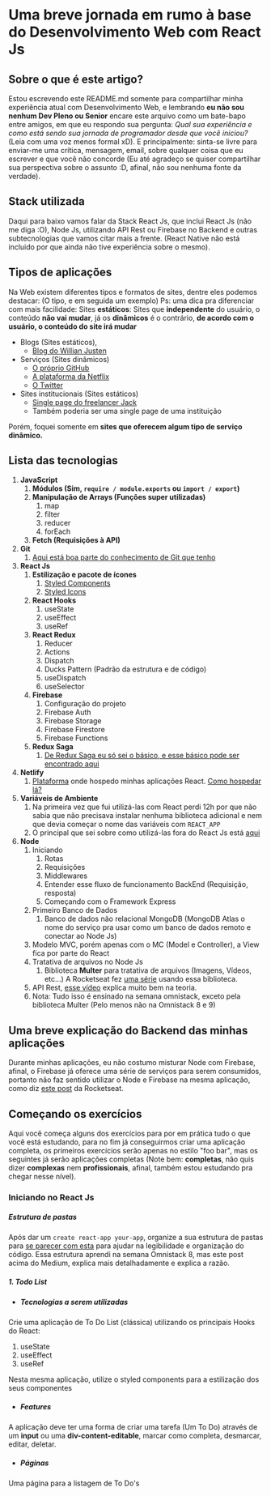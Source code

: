 #  Uma breve jornada em rumo à base do Desenvolvimento Web com React Js

## Sobre o que é este artigo?
Estou escrevendo este README.md somente para compartilhar minha experiência atual com Desenvolvimento Web, e lembrando **eu não sou nenhum Dev Pleno ou Senior** encare este arquivo como um bate-bapo entre amigos, em que eu respondo sua pergunta: *Qual sua experiência e como está sendo sua jornada de programador desde que você iniciou?* (Leia com uma voz menos formal xD). E principalmente: sinta-se livre para enviar-me uma crítica, mensagem, email, sobre qualquer coisa que eu escrever e que você não concorde (Eu até agradeço se quiser compartilhar sua perspectiva sobre o assunto :D, afinal, não sou nenhuma fonte da verdade).

## Stack utilizada
Daqui para baixo vamos falar da Stack React Js, que inclui React Js (não me diga :O), Node Js, utilizando API Rest ou Firebase no Backend e outras subtecnologias que vamos citar mais a frente. (React Native não está incluido por que ainda não tive experiência sobre o mesmo).

## Tipos de aplicações
Na Web existem diferentes tipos e formatos de sites, dentre eles podemos destacar: (O tipo, e em seguida um exemplo) Ps: uma dica pra diferenciar com mais facilidade: Sites **estáticos**: Sites que **independente** do usuário, o conteúdo **não vai mudar**, já os **dinâmicos** é o contrário, **de acordo com o usuário, o conteúdo do site irá mudar**
- Blogs (Sites estáticos),
	- [Blog do Willian Justen](https://willianjusten.com.br/ "Blog do Willian Justen")
- Serviços (Sites dinâmicos)
	- [O próprio GitHub](http://github.com "O próprio GitHub")
	- [A plataforma da Netflix](https://www.netflix.com/br/ "A plataforma da Netflix")
	- [O Twitter](http://twitter.com "O Twitter")
- Sites institucionais (Sites estáticos)
	- [Single page do freelancer Jack](https://jacekjeznach.com/ "Single page do freelancer Jack")
	- Também poderia ser uma single page de uma instituição

Porém, foquei somente em **sites que oferecem algum tipo de serviço dinâmico.**

## Lista das tecnologias
1. **JavaScript**
	1. **Módulos (Sim, `require / module.exports` ou `import / export`)**
	2. **Manipulação de Arrays (Funções super utilizadas)**
		1. map
		2. filter
		3. reducer
		4. forEach
	3. **Fetch (Requisições à API)**
2. **Git**
	1. [Aqui está boa parte do conhecimento de Git que tenho](https://www.youtube.com/watch?v=MW7hrQe6aYo "Todo o conhecimento de Git necessário")
1. **React Js**
	1. **Estilização e pacote de ícones**
		1. [Styled Components](https://www.styled-components.com/ "Styled Components")
		2. [Styled Icons](https://styled-icons.js.org/ "Styled Icons")
	1. **React Hooks**
		1. useState
		2. useEffect
		3. useRef
	2. **React Redux**
		1. Reducer
		2. Actions
		3. Dispatch
		4. Ducks Pattern (Padrão da estrutura e de código)
		5. useDispatch
		6. useSelector
	3. **Firebase**
		1. Configuração do projeto
		2. Firebase Auth
		3. Firebase Storage
		4. Firebase Firestore
		5. Firebase Functions
	4. **Redux Saga**
		1. [De Redux Saga eu só sei o básico, e esse básico pode ser encontrado aqui](https://www.youtube.com/watch?v=qU9DesjDJic "De Redux Saga eu só sei o básico, e esse básico pode ser encontrado aqui")
3. **Netlify**
	1. [Plataforma](http://netlify.com "Plataforma") onde hospedo minhas aplicações React. [Como hospedar lá?](https://www.freecodecamp.org/news/how-to-deploy-a-react-application-to-netlify-363b8a98a985/ "Como hospedar lá?")
4. **Variáveis de Ambiente**
	1. Na primeira vez que fui utilizá-las com React perdi 12h por que não sabia que não precisava instalar nenhuma biblioteca adicional e nem que devia começar o nome das variáveis com `REACT_APP`
	2. O principal que sei sobre como utilizá-las fora do React Js está [aqui](https://blog.rocketseat.com.br/variaveis-ambiente-nodejs/ "aqui")
3. **Node**
    1. Iniciando
        1. Rotas
        2. Requisições
        3. Middlewares
        4. Entender esse fluxo de funcionamento BackEnd (Requisição, resposta)
        4. Começando com o Framework Express
    2. Primeiro Banco de Dados
        1. Banco de dados não relacional MongoDB (MongoDB Atlas o nome do serviço pra usar como um banco de dados remoto e conectar ao Node Js)
    7. Modelo MVC, porém apenas com o MC (Model e Controller), a View fica por parte do React
    8. Tratativa de arquivos no Node Js
        1. Biblioteca **Multer** para tratativa de arquivos (Imagens, Vídeos, etc...) A Rocketseat fez [uma série](https://www.youtube.com/watch?v=MkkbUfcZUZM "uma série") usando essa biblioteca.
    6. API Rest, [esse vídeo](https://www.youtube.com/watch?v=MkkbUfcZUZM "esse vídeo") explica muito bem na teoria.
    7. Nota: Tudo isso é ensinado na semana omnistack, exceto pela biblioteca Multer (Pelo menos não na Omnistack 8 e 9)

## Uma breve explicação do Backend das minhas aplicações
Durante minhas aplicações, eu não costumo misturar Node com Firebase, afinal, o Firebase já oferece uma série de serviços para serem consumidos, portanto não faz sentido utilizar o Node e Firebase na mesma aplicação, como diz  [este post](https://blog.rocketseat.com.br/firebase/ "este post") da Rocketseat.

## Começando os exercícios
Aqui você começa alguns dos exercícios para por em prática tudo o que você está estudando, para no fim já conseguirmos criar uma aplicação completa, os primeiros exercícios serão apenas no estilo "foo bar", mas os seguintes já serão aplicações completas (Note bem: **completas**, não quis dizer **complexas** nem **profissionais**, afinal, também estou estudando pra chegar nesse nível).

### Iniciando no React Js

##### Estrutura de pastas
Após dar um `create react-app your-app`, organize a sua estrutura de pastas para [se parecer com esta](https://medium.com/reactbrasil/react-estruturando-projetos-e-nomeando-componentes-b62ddad69a11) para ajudar na legibilidade e organização do código. Essa estrutura aprendi na semana Omnistack 8, mas este post acima do Medium, explica mais detalhadamente e explica a razão. 

##### 1. Todo List
- ##### Tecnologias a serem utilizadas
Crie uma aplicação de To Do List (clássica) utilizando os principais Hooks do React:

1. useState
2. useEffect
3. useRef

Nesta mesma aplicação, utilize o styled components para a estilização dos seus componentes

- ##### Features
A aplicação deve ter uma forma de criar uma tarefa (Um To Do) através de um **input** ou uma **div-content-editable**, marcar como completa, desmarcar, editar, deletar.

- ##### Páginas
Uma página para a listagem de To Do's


